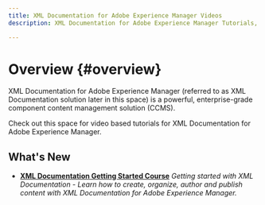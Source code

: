 ```yaml
---
title: XML Documentation for Adobe Experience Manager Videos
description: XML Documentation for Adobe Experience Manager Tutorials, AEM XML Add-on, AEM XML Plugin, AEM DoX, and AEM Dox

---
```

# Overview {#overview}

XML Documentation for Adobe Experience Manager (referred to as XML Documentation solution later in this space) is a powerful, enterprise-grade component content management solution (CCMS). 

Check out this space for video based tutorials for XML Documentation for Adobe Experience Manager. 

## What's New

* **[XML Documentation Getting Started Course](course-1/overview.md)**
    *Getting started with XML Documentation - Learn how to create, organize, author and publish content with XML Documentation for Adobe Experience Manager.*